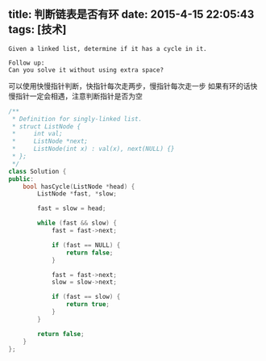 title: 判断链表是否有环
date: 2015-4-15 22:05:43
tags: [技术]
---
``` text
Given a linked list, determine if it has a cycle in it.

Follow up:
Can you solve it without using extra space?
```

可以使用快慢指针判断，快指针每次走两步，慢指针每次走一步
如果有环的话快慢指针一定会相遇，注意判断指针是否为空
``` cpp
/**
 * Definition for singly-linked list.
 * struct ListNode {
 *     int val;
 *     ListNode *next;
 *     ListNode(int x) : val(x), next(NULL) {}
 * };
 */
class Solution {
public:
    bool hasCycle(ListNode *head) {
        ListNode *fast, *slow;

        fast = slow = head;

        while (fast && slow) {
            fast = fast->next;

            if (fast == NULL) {
                return false;
            }

            fast = fast->next;
            slow = slow->next;

            if (fast == slow) {
                return true;
            }
        }

        return false;
    }
};
```

